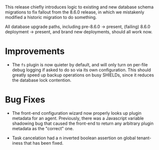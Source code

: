 This release chiefly introduces logic to existing and new database
schema migrations to fix fallout from the 8.6.0 release, in which
we mistakenly modified a historic migration to do something.

All database upgrade paths, including pre-8.6.0 → present,
(failing) 8.6.0 deployment → present, and brand new deployments,
should all work now.

# Improvements

- The `fs` plugin is now quieter by default, and will only turn on
  per-file debug logging if asked to do so via its own
  configuration.  This should greatly speed up backup operations
  on busy SHIELDs, since it reduces the database lock contention.

# Bug Fixes

- The front-end configuration wizard now properly looks up
  plugin metadata for an agent.  Previously, there was a
  Javascript variable shadowing bug that caused the front-end to
  return any arbitrary plugin metadata as the "correct" one.

- Task cancelation had a n inverted boolean assertion on global
  tenant-iness that has been fixed.
